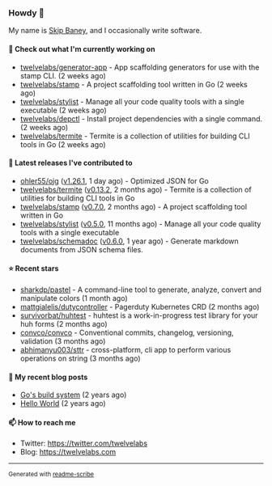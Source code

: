 ### Howdy 👋

My name is [Skip Baney](https://twelvelabs.com), and I occasionally write software.

#### 👷 Check out what I'm currently working on

- [twelvelabs/generator-app](https://github.com/twelvelabs/generator-app) - App scaffolding generators for use with the stamp CLI. (2 weeks ago)
- [twelvelabs/stamp](https://github.com/twelvelabs/stamp) - A project scaffolding tool written in Go (2 weeks ago)
- [twelvelabs/stylist](https://github.com/twelvelabs/stylist) - Manage all your code quality tools with a single executable (2 weeks ago)
- [twelvelabs/depctl](https://github.com/twelvelabs/depctl) - Install project dependencies with a single command. (2 weeks ago)
- [twelvelabs/termite](https://github.com/twelvelabs/termite) - Termite is a collection of utilities for building CLI tools in Go (2 weeks ago)

#### 🔭 Latest releases I've contributed to

- [ohler55/ojg](https://github.com/ohler55/ojg) ([v1.26.1](https://github.com/ohler55/ojg/releases/tag/v1.26.1), 1 day ago) - Optimized JSON for Go
- [twelvelabs/termite](https://github.com/twelvelabs/termite) ([v0.13.2](https://github.com/twelvelabs/termite/releases/tag/v0.13.2), 2 months ago) - Termite is a collection of utilities for building CLI tools in Go
- [twelvelabs/stamp](https://github.com/twelvelabs/stamp) ([v0.7.0](https://github.com/twelvelabs/stamp/releases/tag/v0.7.0), 2 months ago) - A project scaffolding tool written in Go
- [twelvelabs/stylist](https://github.com/twelvelabs/stylist) ([v0.5.0](https://github.com/twelvelabs/stylist/releases/tag/v0.5.0), 11 months ago) - Manage all your code quality tools with a single executable
- [twelvelabs/schemadoc](https://github.com/twelvelabs/schemadoc) ([v0.6.0](https://github.com/twelvelabs/schemadoc/releases/tag/v0.6.0), 1 year ago) - Generate markdown documents from JSON schema files.

#### ⭐ Recent stars

- [sharkdp/pastel](https://github.com/sharkdp/pastel) - A command-line tool to generate, analyze, convert and manipulate colors (1 month ago)
- [mattgialelis/dutycontroller](https://github.com/mattgialelis/dutycontroller) - Pagerduty Kubernetes CRD (2 months ago)
- [survivorbat/huhtest](https://github.com/survivorbat/huhtest) - huhtest is a work-in-progress test library for your huh forms (2 months ago)
- [convco/convco](https://github.com/convco/convco) - Conventional commits, changelog, versioning, validation (3 months ago)
- [abhimanyu003/sttr](https://github.com/abhimanyu003/sttr) - cross-platform, cli app to perform various operations on string (3 months ago)

#### 📜 My recent blog posts

- [Go&#39;s build system](https://twelvelabs.com/2023/01/02/go-build-system/) (2 years ago)
- [Hello World](https://twelvelabs.com/2022/11/20/hello-world/) (2 years ago)

#### 📫 How to reach me

- Twitter: <https://twitter.com/twelvelabs>
- Blog: <https://twelvelabs.com>

---

<sup>Generated with [readme-scribe](https://github.com/muesli/readme-scribe)</sup>
